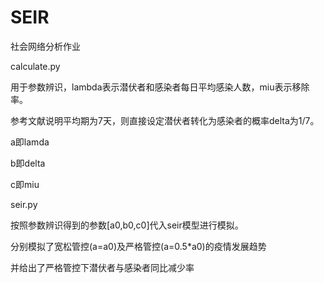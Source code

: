 # SEIR
社会网络分析作业

calculate.py

  用于参数辨识，lambda表示潜伏者和感染者每日平均感染人数，miu表示移除率。
  
  参考文献说明平均期为7天，则直接设定潜伏者转化为感染者的概率delta为1/7。
  
  a即lamda
  
  b即delta
  
  c即miu
  
seir.py

  按照参数辨识得到的参数[a0,b0,c0]代入seir模型进行模拟。
  
  分别模拟了宽松管控(a=a0)及严格管控(a=0.5*a0)的疫情发展趋势
  
  并给出了严格管控下潜伏者与感染者同比减少率
  
